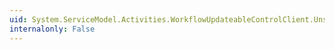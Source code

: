 ```yaml
---
uid: System.ServiceModel.Activities.WorkflowUpdateableControlClient.UnsuspendCompleted
internalonly: False
---
```

